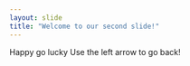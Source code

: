 ```yaml
---
layout: slide
title: "Welcome to our second slide!"
---
```

Happy go lucky
Use the left arrow to go back!
